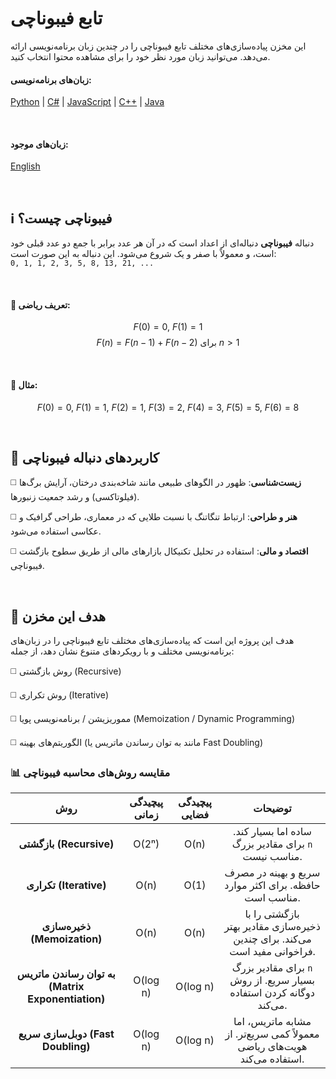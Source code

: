 # تابع فیبوناچی

این مخزن پیاده‌سازی‌های مختلف تابع فیبوناچی را در چندین زبان برنامه‌نویسی ارائه می‌دهد. می‌توانید زبان مورد نظر خود را برای مشاهده محتوا انتخاب کنید.

#### زبان‌های برنامه‌نویسی:
[Python](/fibonacci/python/) | [C#](/fibonacci/C#/) | [JavaScript](/fibonacci/javascript/) | [C++](/fibonacci/C++/) | [Java](/fibonacci/javascript/)

<br />

#### زبان‌های موجود:
[English](/fibonacci/README.md) 

<br />

## ℹ️ فیبوناچی چیست؟
دنباله **فیبوناچی** دنباله‌ای از اعداد است که در آن هر عدد برابر با جمع دو عدد قبلی خود است، و معمولاً با صفر و یک شروع می‌شود. این دنباله به این صورت است:  
`0, 1, 1, 2, 3, 5, 8, 13, 21, ...`

<br />

#### 📐 تعریف ریاضی:
$$
F(0) = 0,\ F(1) = 1
$$
$$
F(n) = F(n - 1) + F(n - 2)\ \text{برای}\ n > 1
$$

<br />

#### 🔢 مثال:
$$
F(0) = 0,\ F(1) = 1,\ F(2) = 1,\ F(3) = 2,\ F(4) = 3,\ F(5) = 5,\ F(6) = 8
$$

<br />

## 🧩 کاربردهای دنباله فیبوناچی

 ◻️ **زیست‌شناسی**: ظهور در الگوهای طبیعی مانند شاخه‌بندی درختان، آرایش برگ‌ها (فیلوتاکسی) و رشد جمعیت زنبورها.

◻️ **هنر و طراحی**: ارتباط تنگاتنگ با نسبت طلایی که در معماری، طراحی گرافیک و عکاسی استفاده می‌شود.
 
 ◻️ **اقتصاد و مالی**: استفاده در تحلیل تکنیکال بازارهای مالی از طریق سطوح بازگشت فیبوناچی.

<br />

## 🎯 هدف این مخزن

هدف این پروژه این است که پیاده‌سازی‌های مختلف تابع فیبوناچی را در زبان‌های برنامه‌نویسی مختلف و با رویکردهای متنوع نشان دهد، از جمله:

◻️​​ روش بازگشتی (Recursive)

◻️​ روش تکراری (Iterative)

◻️ مموریزیشن / برنامه‌نویسی پویا (Memoization / Dynamic Programming)

◻️ الگوریتم‌های بهینه (مانند به توان رساندن ماتریس یا Fast Doubling)

### 📊 مقایسه روش‌های محاسبه فیبوناچی

| روش                         | پیچیدگی زمانی   | پیچیدگی فضایی   | توضیحات |
|:----:|:----:|:----:|:----:|
| **بازگشتی (Recursive)**           | O(2ⁿ)            | O(n)              | ساده اما بسیار کند. برای مقادیر بزرگ `n` مناسب نیست. |
| **تکراری (Iterative)**            | O(n)             | O(1)              | سریع و بهینه در مصرف حافظه. برای اکثر موارد مناسب است. |
| **ذخیره‌سازی (Memoization)**      | O(n)             | O(n)              | بازگشتی را با ذخیره‌سازی مقادیر بهتر می‌کند. برای چندین فراخوانی مفید است. |
| **به توان رساندن ماتریس (Matrix Exponentiation)** | O(log n)     | O(log n)          | برای مقادیر بزرگ `n` بسیار سریع. از روش دوگانه کردن استفاده می‌کند. |
| **دوبل‌سازی سریع (Fast Doubling)**    | O(log n)         | O(log n)         | مشابه ماتریس، اما معمولاً کمی سریع‌تر. از هویت‌های ریاضی استفاده می‌کند. |